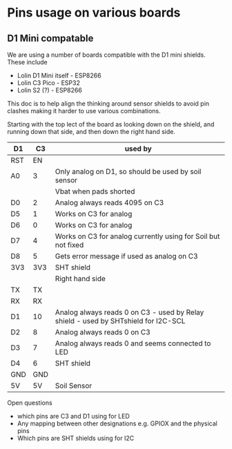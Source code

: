 # Pins usage on various boards

## D1 Mini compatable
We are using a number of boards compatible with the D1 mini shields. These include

* Lolin D1 Mini itself - ESP8266 
* Lolin C3 Pico - ESP32
* Lolin S2 (?) - ESP8266

This doc is to help align the thinking around sensor shields to avoid pin clashes making it harder to use 
various combinations.

Starting with the top lect of the board as looking down on the shield, and running down that side,
and then down the right hand side.

 D1 | C3| used by|
|----|---|--------|
|RST |EN | |
|A0  |3  | Only analog on D1, so should be used by soil sensor|
|    |   | Vbat when pads shorted |
|D0  |2  | Analog always reads 4095 on C3|
|D5  |1  | Works on C3 for analog|
|D6  |0  | Works on C3 for analog|
|D7  |4  | Works on C3 for analog currently using for Soil but not fixed|
|D8  |5  | Gets error message if used as analog on C3|
|3V3 |3V3| SHT shield |
|    |   | Right hand side|
|TX  |TX ||
|RX  |RX ||
|D1  |10 | Analog always reads 0 on C3 - used by Relay shield - used by SHTshield for I2C-SCL |
|D2  |8  | Analog always reads 0 on C3|  used by SHT shield for I2C-SDA 
|D3  |7  | Analog always reads 0 and seems connected to LED|
|D4  |6  | SHT shield|
|GND |GND||
|5V  |5V |Soil Sensor|

Open questions
* which pins are C3 and D1 using for LED
* Any mapping between other designations e.g. GPIOX and the physical pins
* Which pins are SHT shields using for I2C
